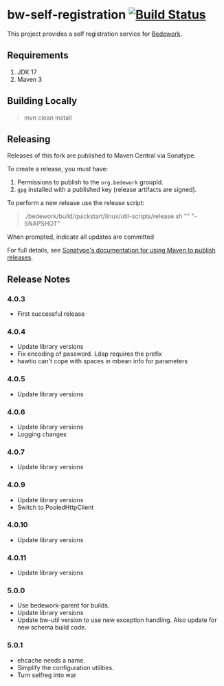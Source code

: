 # bw-self-registration [![Build Status](https://travis-ci.org/Bedework/bw-self-registration.svg)](https://travis-ci.org/Bedework/bw-self-registration)

This project provides a self registration service for [Bedework](https://www.apereo.org/projects/bedework).

## Requirements

1. JDK 17
2. Maven 3

## Building Locally

> mvn clean install

## Releasing

Releases of this fork are published to Maven Central via Sonatype.

To create a release, you must have:

1. Permissions to publish to the `org.bedework` groupId.
2. `gpg` installed with a published key (release artifacts are signed).

To perform a new release use the release script:

> ./bedework/build/quickstart/linux/util-scripts/release.sh <module-name> "<release-version>" "<new-version>-SNAPSHOT"

When prompted, indicate all updates are committed

For full details, see [Sonatype's documentation for using Maven to publish releases](http://central.sonatype.org/pages/apache-maven.html).

## Release Notes
### 4.0.3
* First successful release 
  
### 4.0.4
* Update library versions
* Fix encoding of password. Ldap requires the prefix
* hawtio can't cope with spaces in mbean info for parameters

### 4.0.5
* Update library versions

### 4.0.6
* Update library versions
* Logging changes

### 4.0.7
* Update library versions

### 4.0.9
* Update library versions
* Switch to PooledHttpClient

### 4.0.10
* Update library versions

### 4.0.11
* Update library versions

### 5.0.0
* Use bedework-parent for builds.
* Update library versions
* Update bw-util version to use new exception handling.
  Also update for new schema build code.

### 5.0.1
* ehcache needs a name.
* Simplify the configuration utilities.
* Turn selfreg into war
  
